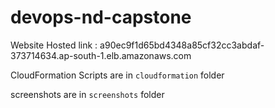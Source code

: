 # devops-nd-capstone

Website Hosted link : a90ec9f1d65bd4348a85cf32cc3abdaf-373714634.ap-south-1.elb.amazonaws.com

CloudFormation Scripts are in `cloudformation` folder

screenshots are in `screenshots` folder
